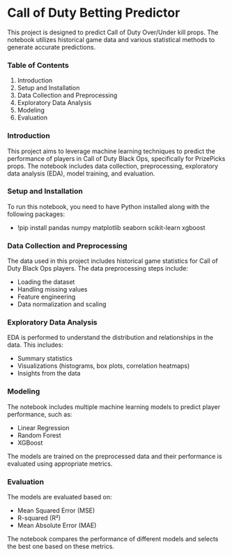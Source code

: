 # Call of Duty Betting Predictor

This project is designed to predict Call of Duty Over/Under kill props. The notebook utilizes historical game data and various statistical methods to generate accurate predictions.

### Table of Contents

1. Introduction
2. Setup and Installation
3. Data Collection and Preprocessing
4. Exploratory Data Analysis
5. Modeling
6. Evaluation

### Introduction

This project aims to leverage machine learning techniques to predict the performance of players in Call of Duty Black Ops, specifically for PrizePicks props. The notebook includes data collection, preprocessing, exploratory data analysis (EDA), model training, and evaluation.

### Setup and Installation

To run this notebook, you need to have Python installed along with the following packages:
- !pip install pandas numpy matplotlib seaborn scikit-learn xgboost

### Data Collection and Preprocessing

The data used in this project includes historical game statistics for Call of Duty Black Ops players. The data preprocessing steps include:

- Loading the dataset
- Handling missing values
- Feature engineering
- Data normalization and scaling

### Exploratory Data Analysis

EDA is performed to understand the distribution and relationships in the data. This includes:

- Summary statistics
- Visualizations (histograms, box plots, correlation heatmaps)
- Insights from the data

### Modeling

The notebook includes multiple machine learning models to predict player performance, such as:

- Linear Regression
- Random Forest
- XGBoost
  
The models are trained on the preprocessed data and their performance is evaluated using appropriate metrics.

### Evaluation

The models are evaluated based on:

- Mean Squared Error (MSE)
- R-squared (R²)
- Mean Absolute Error (MAE)
  
The notebook compares the performance of different models and selects the best one based on these metrics.
